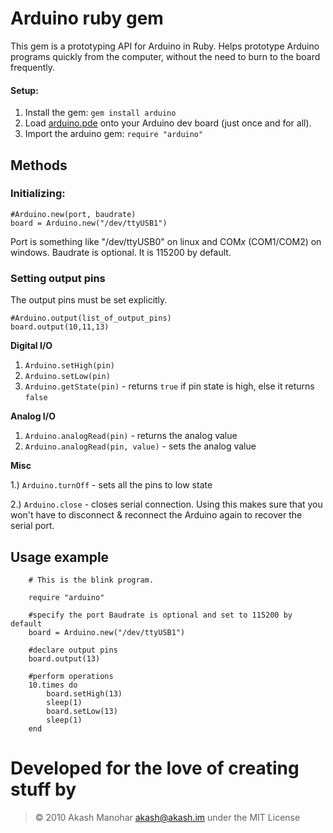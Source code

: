 # Arduino ruby gem

This gem is a prototyping API for Arduino in Ruby. Helps prototype Arduino programs quickly from the computer, without the need to burn to the board frequently.

#### Setup:
1. Install the gem: `gem install arduino`
2. Load [arduino.pde](https://github.com/SingAlong/arduino/raw/master/arduino.pde) onto your Arduino dev board (just once and for all).
3. Import the arduino gem: `require "arduino"`

## Methods

### Initializing:

	#Arduino.new(port, baudrate)
	board = Arduino.new("/dev/ttyUSB1")

Port is something like "/dev/ttyUSB0" on linux and COM*x* (COM1/COM2) on windows. Baudrate is optional. It is 115200 by default.

### Setting output pins

The output pins must be set explicitly. 

	#Arduino.output(list_of_output_pins)
	board.output(10,11,13)


**Digital I/O**

1. `Arduino.setHigh(pin)`
2. `Arduino.setLow(pin)`
3. `Arduino.getState(pin)` - returns `true` if pin state is high, else it returns `false`

**Analog I/O**

1. `Arduino.analogRead(pin)` - returns the analog value
2. `Arduino.analogRead(pin, value)` - sets the analog value

**Misc**

1.) `Arduino.turnOff` - sets all the pins to low state

2.) `Arduino.close` - closes serial connection. Using this makes sure that you won't have to disconnect & reconnect the Arduino again to recover the serial port.

## Usage example

		# This is the blink program.

		require "arduino"

		#specify the port Baudrate is optional and set to 115200 by default
		board = Arduino.new("/dev/ttyUSB1")

		#declare output pins
		board.output(13)

		#perform operations
		10.times do
			board.setHigh(13)
			sleep(1)
			board.setLow(13)
			sleep(1)
		end

# Developed for the love of creating stuff by
> &copy; 2010 Akash Manohar <akash@akash.im>
> under the MIT License

